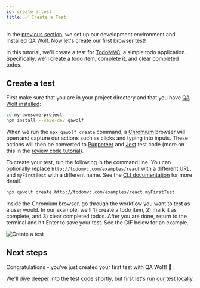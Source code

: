 ```yaml
---
id: create_a_test
title: ✅ Create a Test
---
```


In the [previous section](get_started), we set up our development environment and installed QA Wolf. Now let's create our first browser test!

In this tutorial, we'll create a test for [TodoMVC](http://todomvc.com/examples/react), a simple todo application. Specifically, we'll create a todo item, complete it, and clear completed todos.

## Create a test

First make sure that you are in your project directory and that you have [QA Wolf installed](get_started#install-qa-wolf):

```bash
cd my-awesome-project
npm install --save-dev qawolf
```

When we run the `npx qawolf create` command, a [Chromium](https://www.chromium.org/Home) browser will open and capture our actions such as clicks and typing into inputs. These actions will then be converted to [Puppeteer](https://pptr.dev/) and [Jest](https://jestjs.io/) test code (more on this in the [review code tutorial](review_test_code)).

To create your test, run the following in the command line. You can optionally replace `http://todomvc.com/examples/react` with a different URL, and `myFirstTest` with a different name. See the [CLI documentation](cli#npx-qawolf-create-url-name) for more detail.

```bash
npx qawolf create http://todomvc.com/examples/react myFirstTest
```

Inside the Chromium browser, go through the workflow you want to test as a user would. In our example, we'll 1) create a todo item, 2) mark it as complete, and 3) clear completed todos. After you are done, return to the terminal and hit Enter to save your test. See the GIF below for an example.

![Create a test](https://storage.googleapis.com/docs.qawolf.com/tutorials/create_test.gif)

## Next steps

Congratulations - you've just created your first test with QA Wolf! 🎉

We'll [dive deeper into the test code](review_test_code) shortly, but first let's [run our test locally](run_a_test_locally).
